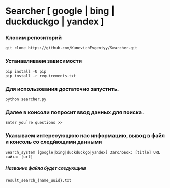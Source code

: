 # Searcher [ google | bing | duckduckgo | yandex ]

### Клоним репозиторий

```
git clone https://github.com/KunevichEvgeniyy/Searcher.git
```

### Устанавливаем зависимости

```
pip install -U pip
pip install -r requirements.txt
```

### Для использования достаточно запустить.

```
python searcher.py
```

### Далее в консоли попросит ввод данных для поиска.

```
Enter you`re questions >> 
```
### Указываем интересующюю нас информацию, вывод в файл и консоль со следйющими данными

```
Search_system [google|bing|duckduckgo|yandex] Заголовок: [title] URL сайта: [url]
```

##### Название файла будет следующим

```
result_search_{name_uuid}.txt
```

    
